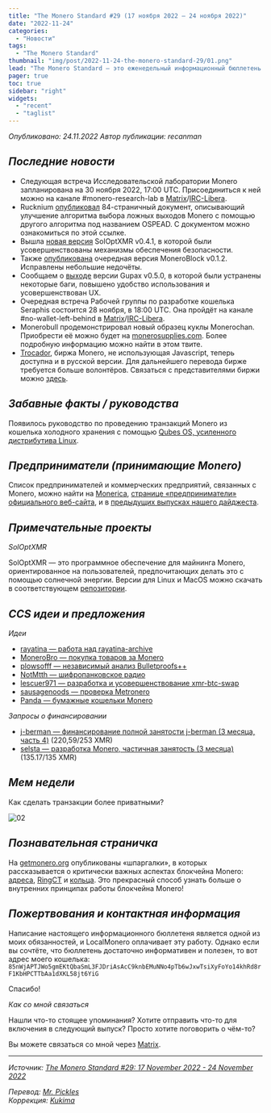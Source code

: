 ```yaml
---
title: "The Monero Standard #29 (17 ноября 2022 — 24 ноября 2022)"
date: "2022-11-24"
categories:
  - "Новости"
tags:
  - "The Monero Standard"
thumbnail: "img/post/2022-11-24-the-monero-standard-29/01.png"
lead: "The Monero Standard — это еженедельный информационный бюллетень от p2p торговой платформы LocalMonero обо всём, что касается Monero."
pager: true
toc: true
sidebar: "right"
widgets:
  - "recent"
  - "taglist"
---
```


_Опубликовано: 24.11.2022_
_Автор публикации: recanman_

## _Последние новости_

- Следующая встреча Исследовательской лаборатории Monero запланирована на 30 ноября 2022, 17:00 UTC. Присоединиться к ней можно на канале #monero-research-lab в [Matrix](https://matrix.to/#/%23monero-community:monero.social)/[IRC-Libera](irc://irc.libera.chat/#monero-research-lab).
- Rucknium [опубликовал](https://libreddit.de/yyohle/) 84-страничный документ, описывающий улучшение алгоритма выбора ложных выходов Monero с помощью другого алгоритма под названием OSPEAD. С документом можно ознакомиться по этой ссылке.
- Вышла [новая версия](https://github.com/mj-xmr/SolOptXMR/releases/tag/v0.4.1) SolOptXMR v0.4.1, в которой были усовершенствованы механизмы обеспечения безопасности.
- Также [опубликована](https://github.com/duggavo/MoneroBlock/releases/tag/v0.1.2) очередная версия MoneroBlock v0.1.2. Исправлены небольшие недочёты.
- Сообщаем о [выходе](https://github.com/hinto-janaiyo/gupax/releases/tag/v0.5.0) версии Gupax v0.5.0, в которой были устранены некоторые баги, повышено удобство использования и усовершенствован UX.
- Очередная встреча Рабочей группы по разработке кошелька Seraphis состоится 28 ноября, в 18:00 UTC. Она пройдёт на канале #no-wallet-left-behind в [Matrix](https://matrix.to/#/#no-wallet-left-behind-2:haveno.network/)/[IRC-Libera](irc://irc.libera.chat/#no-wallet-left-behind).
- Monerobull продемонстрировал новый образец куклы Monerochan. Приобрести её можно будет на [monerosupplies.com](https://monerosupplies.com). Более подробную информацию можно найти в этом твите.
- [Trocador](https://trocador.app/), биржа Monero, не использующая Javascript, теперь доступна и в русской версии. Для дальнейшего перевода бирже требуется больше волонтёров. Связаться с представителями биржи можно [здесь](https://matrix.to/#/@Morpheus:matrix.org).

## _Забавные факты / руководства_

Появилось руководство по проведению транзакций Monero из кошелька холодного хранения с помощью [Qubes OS, усиленного дистрибутива Linux](https://yewtu.be/watch?v=KdDr6TiqF0k&t=13032).

## _Предприниматели (принимающие Monero)_

Список предпринимателей и коммерческих предприятий, связанных с Monero, можно найти на [Monerica](https://monerica.com/), [странице «предприниматели» официального веб-сайта](https://getmonero.org/community/merchants/), и в [предыдущих выпусках нашего дайджеста](https://localmonero.co/nojs/the-monero-standard).

## _Примечательные проекты_

*SolOptXMR*

SolOptXMR — это программное обеспечение для майнинга Monero, ориентированное на пользователей, предпочитающих делать это с помощью солнечной энергии. Версии для Linux и MacOS можно скачать в соответствующем [репозитории](https://github.com/mj-xmr/SolOptXMR).

## _CCS идеи и предложения_

*Идеи*

- [rayatina — работа над rayatina-archive](https://repo.getmonero.org/monero-project/ccs-proposals/-/merge_requests/361)
- [MoneroBro — покупка товаров за Monero](https://repo.getmonero.org/monero-project/ccs-proposals/-/merge_requests/360)
- [plowsofff — независимый анализ Bulletproofs++](https://repo.getmonero.org/monero-project/ccs-proposals/-/merge_requests/358)
- [NotMtth — шифропанковское радио](https://repo.getmonero.org/monero-project/ccs-proposals/-/merge_requests/357)
- [lescuer971 — разработка и усовершенствование xmr-btc-swap](https://repo.getmonero.org/monero-project/ccs-proposals/-/merge_requests/355)
- [sausagenoods — проверка Metronero](https://repo.getmonero.org/monero-project/ccs-proposals/-/merge_requests/353)
- [Panda — бумажные кошельки Monero](https://repo.getmonero.org/monero-project/ccs-proposals/-/merge_requests/352)

*Запросы о финансировании*

- [j-berman — финансирование полной занятости j-berman (3 месяца, часть 4)](https://repo.getmonero.org/monero-project/ccs-proposals/-/merge_requests/359) (220,59/253 XMR)
- [selsta — разработка Monero, частичная занятость (3 месяца)](https://repo.getmonero.org/monero-project/ccs-proposals/-/merge_requests/354) (135.17/135 XMR)

## *Мем недели*

Как сделать транзакции более приватными?

![02](/img/post/2022-11-24-the-monero-standard-29/02.png)

## _Познавательная страничка_

На [getmonero.org](https://getmonero.org/) опубликованы «шпаргалки», в которых рассказывается о критически важных аспектах блокчейна Monero: [адреса](https://getmonero.org/library/MoneroAddressesCheatsheet20201206.pdf), [RingCT](https://getmonero.org/library/RctCheatsheet20210604.pdf) и [кольца](https://getmonero.org/library/RingsCheatsheet20210301.pdf). Это прекрасный способ узнать больше о внутренних принципах работы блокчейна Monero!

## _Пожертвования и контактная информация_

Написание настоящего информационного бюллетеня является одной из моих обязанностей, и LocalMonero оплачивает эту работу. Однако если вы сочтёте, что бюллетень достаточно информативен и полезен, то вот адрес моего кошелька:  
`85nWjAPTJWo5gmEKtQbaSmL3FJDriAsAcC9knbEMuNNo4pTb6wJxwTsiXyFoYo14khRd8rF1KbHPCTTbAa1dXKL58jt6YiG`

Спасибо!

*Как со мной связаться*

Нашли что-то стоящее упоминания? Хотите отправить что-то для включения в следующий выпуск? Просто хотите поговорить о чём-то?

Вы можете связаться со мной через [Matrix](https://matrix.to/#/@recanman:agoradesk.com).

---

_Источник: [The Monero Standard #29: 17 November 2022 - 24 November 2022](https://localmonero.co/the-monero-standard/weekly/29)_

_Перевод: [Mr. Pickles](https://t.me/v1docq47)_  
_Коррекция: [Kukima](https://t.me/Kukima)_

